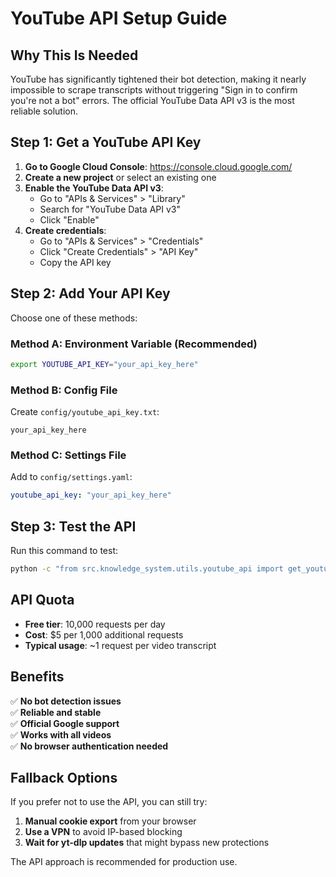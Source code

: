 # YouTube API Setup Guide

## Why This Is Needed

YouTube has significantly tightened their bot detection, making it nearly impossible to scrape transcripts without triggering "Sign in to confirm you're not a bot" errors. The official YouTube Data API v3 is the most reliable solution.

## Step 1: Get a YouTube API Key

1. **Go to Google Cloud Console**: https://console.cloud.google.com/
2. **Create a new project** or select an existing one
3. **Enable the YouTube Data API v3**:
   - Go to "APIs & Services" > "Library"
   - Search for "YouTube Data API v3"
   - Click "Enable"
4. **Create credentials**:
   - Go to "APIs & Services" > "Credentials"
   - Click "Create Credentials" > "API Key"
   - Copy the API key

## Step 2: Add Your API Key

Choose one of these methods:

### Method A: Environment Variable (Recommended)
```bash
export YOUTUBE_API_KEY="your_api_key_here"
```

### Method B: Config File
Create `config/youtube_api_key.txt`:
```
your_api_key_here
```

### Method C: Settings File
Add to `config/settings.yaml`:
```yaml
youtube_api_key: "your_api_key_here"
```

## Step 3: Test the API

Run this command to test:
```bash
python -c "from src.knowledge_system.utils.youtube_api import get_youtube_transcript_api; result = get_youtube_transcript_api('https://youtu.be/dQw4w9WgXcQ'); print('Success!' if result else 'No transcript available')"
```

## API Quota

- **Free tier**: 10,000 requests per day
- **Cost**: $5 per 1,000 additional requests
- **Typical usage**: ~1 request per video transcript

## Benefits

✅ **No bot detection issues**  
✅ **Reliable and stable**  
✅ **Official Google support**  
✅ **Works with all videos**  
✅ **No browser authentication needed**  

## Fallback Options

If you prefer not to use the API, you can still try:

1. **Manual cookie export** from your browser
2. **Use a VPN** to avoid IP-based blocking
3. **Wait for yt-dlp updates** that might bypass new protections

The API approach is recommended for production use. 